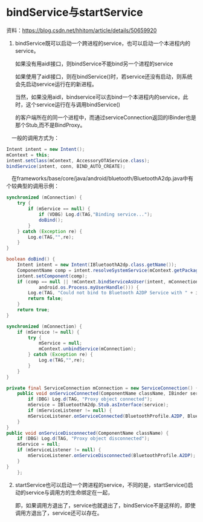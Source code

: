 # bindService与startService

资料：https://blog.csdn.net/hhitom/article/details/50659920

1. bindService既可以启动一个跨进程的service，也可以启动一个本进程内的service。

    如果没有用aidl接口，则bindService不能bind另一个进程的service

    如果使用了aidl接口，则在bindService()时，若service还没有启动，则系统会先启动service运行在的新进程。

    当然，如果没用aidl，bindservice可以去bind一个本进程内的service，此时，这个service运行在与调用bindService()

    的客户端所在的同一个进程中，而通过serviceConnection返回的IBinder也是那个Stub,而不是BindProxy。

　一般的调用方式为：

```java
Intent intent = new Intent();
mContext = this;
intent.setClass(mContext, AccessoryOTAService.class);
bindService(intent, conn, BIND_AUTO_CREATE);
```



　在frameworks/base/core/java/android/bluetooth/BluetoothA2dp.java中有个较典型的调用示例：

```java
synchronized (mConnection) {
    try {
        if (mService == null) {
            if (VDBG) Log.d(TAG,"Binding service...");
            doBind();
        }
    } catch (Exception re) {
        Log.e(TAG,"",re);
    }
}

boolean doBind() {
    Intent intent = new Intent(IBluetoothA2dp.class.getName());
    ComponentName comp = intent.resolveSystemService(mContext.getPackageManager(), 0);
    intent.setComponent(comp);
    if (comp == null || !mContext.bindServiceAsUser(intent, mConnection, 0,
            android.os.Process.myUserHandle())) {
        Log.e(TAG, "Could not bind to Bluetooth A2DP Service with " + intent);
        return false;
    }
    return true;
}

synchronized (mConnection) {
    if (mService != null) {
        try {
            mService = null;
            mContext.unbindService(mConnection);
        } catch (Exception re) {
            Log.e(TAG,"",re);
        }
    }
}

private final ServiceConnection mConnection = new ServiceConnection() {
    public void onServiceConnected(ComponentName className, IBinder service) {
        if (DBG) Log.d(TAG, "Proxy object connected");
        mService = IBluetoothA2dp.Stub.asInterface(service);
        if (mServiceListener != null) {
        mServiceListener.onServiceConnected(BluetoothProfile.A2DP, BluetoothA2dp.this);
    }
}
public void onServiceDisconnected(ComponentName className) {
    if (DBG) Log.d(TAG, "Proxy object disconnected");
    mService = null;
    if (mServiceListener != null) {
        mServiceListener.onServiceDisconnected(BluetoothProfile.A2DP);
    }
}
    };    
```



2. startService也可以启动一个跨进程的service，不同的是，startService()启动的service与调用方的生命绑定在一起，

    即，如果调用方退出了，service也就退出了，bindService不是这样的，即使调用方退出了，service还可以存在。

